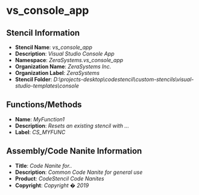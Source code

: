 # vs_console_app

## Stencil Information
- **Stencil Name**: *vs_console_app*
- **Description**: *Visual Studio Console App*
- **Namespace**: *ZeraSystems.vs_console_app*
- **Organization Name**: *ZeraSystems Inc.*
- **Organization Label**: *ZeraSystems*
- **Stencil Folder**: *D:\projects-desktop\codestencil\custom-stencils\visual-studio-templates\console*

## Functions/Methods
- **Name**: *MyFunction1*
- **Description**: *Resets an existing stencil with ...*
- **Label**: *CS_MYFUNC*

## Assembly/Code Nanite Information
- **Title**: *Code Nanite for..*
- **Description**: *Common Code Nanite for general use*
- **Product**: *CodeStencil Code Nanites*
- **Copyright**: *Copyright �  2019*


